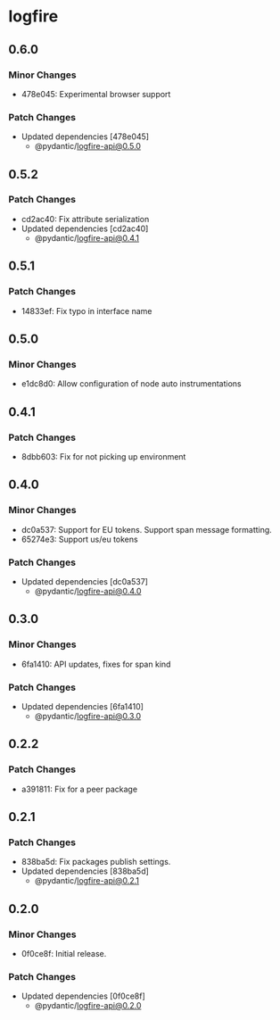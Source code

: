 # logfire

## 0.6.0

### Minor Changes

- 478e045: Experimental browser support

### Patch Changes

- Updated dependencies [478e045]
  - @pydantic/logfire-api@0.5.0

## 0.5.2

### Patch Changes

- cd2ac40: Fix attribute serialization
- Updated dependencies [cd2ac40]
  - @pydantic/logfire-api@0.4.1

## 0.5.1

### Patch Changes

- 14833ef: Fix typo in interface name

## 0.5.0

### Minor Changes

- e1dc8d0: Allow configuration of node auto instrumentations

## 0.4.1

### Patch Changes

- 8dbb603: Fix for not picking up environment

## 0.4.0

### Minor Changes

- dc0a537: Support for EU tokens. Support span message formatting.
- 65274e3: Support us/eu tokens

### Patch Changes

- Updated dependencies [dc0a537]
  - @pydantic/logfire-api@0.4.0

## 0.3.0

### Minor Changes

- 6fa1410: API updates, fixes for span kind

### Patch Changes

- Updated dependencies [6fa1410]
  - @pydantic/logfire-api@0.3.0

## 0.2.2

### Patch Changes

- a391811: Fix for a peer package

## 0.2.1

### Patch Changes

- 838ba5d: Fix packages publish settings.
- Updated dependencies [838ba5d]
  - @pydantic/logfire-api@0.2.1

## 0.2.0

### Minor Changes

- 0f0ce8f: Initial release.

### Patch Changes

- Updated dependencies [0f0ce8f]
  - @pydantic/logfire-api@0.2.0
